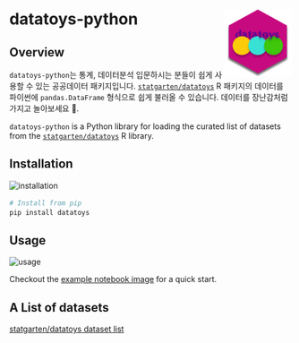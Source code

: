# datatoys-python <img src="assets/logo.png" align="right" width="120" />

## Overview

`datatoys-python`는 통계, 데이터분석 입문하시는 분들이 쉽게 사용할 수 있는 공공데이터 패키지입니다. [`statgarten/datatoys`](https://github.com/statgarten/datatoys) R 패키지의 데이터를 파이썬에 `pandas.DataFrame` 형식으로 쉽게 불러올 수 있습니다. 데이터를 장난감처럼 가지고 놀아보세요 🧸.

`datatoys-python` is a Python library for loading the curated list of datasets from the [`statgarten/datatoys`](https://github.com/statgarten/datatoys) R library.

## Installation

![installation](https://github.com/statgarten/datatoys-python/blob/main/assets/install.gif)

```bash
# Install from pip
pip install datatoys
```

## Usage

![usage](https://github.com/statgarten/datatoys-python/blob/main/assets/demo.gif)

Checkout the [example notebook image](assets/notebook-example.png) for a quick start.

## A List of datasets

[statgarten/datatoys dataset list](https://github.com/statgarten/datatoys#a-list-of-datasets)